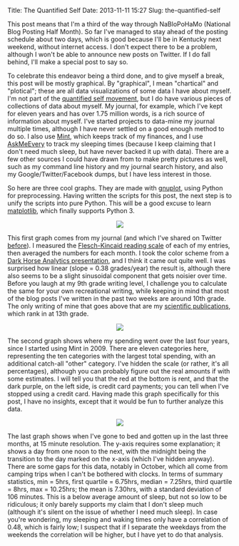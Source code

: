 Title: The Quantified Self
Date: 2013-11-11 15:27
Slug: the-quantified-self

This post means that I'm a third of the way through NaBloPoHaMo
(National Blog Posting Half Month). So far I've managed to stay ahead of
the posting schedule about two days, which is good because I'll be in
Kentucky next weekend, without internet access. I don't expect there to
be a problem, although I won't be able to announce new posts on Twitter.
If I do fall behind, I'll make a special post to say so.

To celebrate this endeavor being a third done, and to give myself a
break, this post will be mostly graphical. By "graphical", I mean
"chartical" and "plotical"; these are all data visualizations of some
data I have about myself. I'm not part of the [quantified self
movement](http://en.wikipedia.org/wiki/Quantified_Self), but I do have
various pieces of collections of data about myself. My journal, for
example, which I've kept for eleven years and has over 1.75 million
words, is a rich source of information about myself. I've started
projects to data-mine my journal multiple times, although I have never
settled on a good enough method to do so. I also use
[Mint](https://www.mint.com/), which keeps track of my finances, and I
use [AskMeEvery](http://askmeevery.com/) to track my sleeping times
(because I keep claiming that I don't need much sleep, but have never
backed it up with data). There are a few other sources I could have
drawn from to make pretty pictures as well, such as my command line
history and my journal search history, and also my
Google/Twitter/Facebook dumps, but I have less interest in those.

So here are three cool graphs. They are made with
[gnuplot](http://en.wikipedia.org/wiki/Gnuplot), using Python for
preprocessing. Having written the scripts for this post, the next step
is to unify the scripts into pure Python. This will be a good excuse to
learn [matplotlib](http://en.wikipedia.org/wiki/Matplotlib), which
finally supports Python 3.

<div class="separator" style="clear:both;text-align:center;">

[![](http://justinnhli.files.wordpress.com/2013/11/ed543-readability.png?w=300)](http://justinnhli.files.wordpress.com/2013/11/ed543-readability.png)

</div>

This first graph comes from my journal (and which I've shared on Twitter
[before](https://twitter.com/justinnhli/status/385042496079675392)). I
measured the [Flesch-Kincaid reading
scale](http://en.wikipedia.org/wiki/Flesch%E2%80%93Kincaid_readability_tests#Flesch.E2.80.93Kincaid_Grade_Level)
of each of my entries, then averaged the numbers for each month. I took
the color scheme from a [Dark Horse Analytics
presentation](https://speakerdeck.com/cherdarchuk/remove-to-improve-the-data-ink-ratio),
and I think it came out quite well. I was surprised how linear (slope =
0.38 grades/year) the result is, although there also seems to be a
slight sinusoidal component that gets noisier over time. Before you
laugh at my 9th grade writing level, I challenge you to calculate the
same for your own recreational writing, while keeping in mind that most
of the blog posts I've written in the past two weeks are around 10th
grade. The only writing of mine that goes above that are my [scientific
publications](http://www-personal.umich.edu/~justinnh/), which rank in
at 13th grade.

<div class="separator" style="clear:both;text-align:center;">

[![](http://justinnhli.files.wordpress.com/2013/11/ea7c1-spending.png?w=300)](http://justinnhli.files.wordpress.com/2013/11/ea7c1-spending.png)

</div>

The second graph shows where my spending went over the last four years,
since I started using Mint in 2009. There are eleven categories here,
representing the ten categories with the largest total spending, with an
additional catch-all "other" category. I've hidden the scale (or rather,
it's all percentages), although you can probably figure out the real
amounts if with some estimates. I will tell you that the red at the
bottom is rent, and that the dark purple, on the left side, is credit
card payments; you can tell when I've stopped using a credit card.
Having made this graph specifically for this post, I have no insights,
except that it would be fun to further analyze this data.

<div class="separator" style="clear:both;text-align:center;">

[![](http://justinnhli.files.wordpress.com/2013/11/4dbff-bedtime.png?w=300)](http://justinnhli.files.wordpress.com/2013/11/4dbff-bedtime.png)

</div>

The last graph shows when I've gone to bed and gotten up in the last
three months, at 15 minute resolution. The y-axis requires some
explanation; it shows a day from one noon to the next, with the midnight
being the transition to the day marked on the x-axis (which I've hidden
anyway). There are some gaps for this data, notably in October, which
all come from camping trips when I can't be bothered with clocks. In
terms of summary statistics, min = 5hrs, first quartile = 6.75hrs,
median = 7.25hrs, third quartile = 8hrs, max = 10.25hrs; the mean is
7.30hrs, with a standard deviation of 106 minutes. This is a below
average amount of sleep, but not so low to be ridiculous; it only barely
supports my claim that I don't sleep much (although it's silent on the
issue of whether I need much sleep). In case you're wondering, my
sleeping and waking times only have a correlation of 0.48, which is
fairly low; I suspect that if I separate the weekdays from the weekends
the correlation will be higher, but I have yet to do that analysis.

